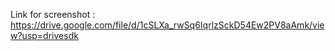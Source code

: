 Link for screenshot : https://drive.google.com/file/d/1cSLXa_rwSq6IqrlzSckD54Ew2PV8aAmk/view?usp=drivesdk
